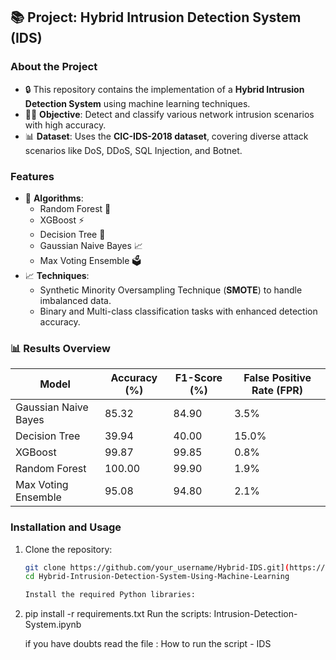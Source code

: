 ## 📚 Project: Hybrid Intrusion Detection System (IDS)

### About the Project
- 🔒 This repository contains the implementation of a **Hybrid Intrusion Detection System** using machine learning techniques.
- 🕵️‍♂️ **Objective**: Detect and classify various network intrusion scenarios with high accuracy.
- 📊 **Dataset**: Uses the **CIC-IDS-2018 dataset**, covering diverse attack scenarios like DoS, DDoS, SQL Injection, and Botnet.

### Features
- 🚀 **Algorithms**:
  - Random Forest 🌳
  - XGBoost ⚡
  - Decision Tree 🌴
  - Gaussian Naive Bayes 📈
  - Max Voting Ensemble 🗳️
- 📈 **Techniques**:
  - Synthetic Minority Oversampling Technique (**SMOTE**) to handle imbalanced data.
  - Binary and Multi-class classification tasks with enhanced detection accuracy.

### 📊 Results Overview
| **Model**                 | **Accuracy (%)** | **F1-Score (%)** | **False Positive Rate (FPR)** |
|---------------------------|------------------|------------------|--------------------------------|
| Gaussian Naive Bayes      | 85.32           | 84.90           | 3.5%                          |
| Decision Tree             | 39.94           | 40.00           | 15.0%                         |
| XGBoost                   | 99.87           | 99.85           | 0.8%                          |
| Random Forest             | 100.00          | 99.90           | 1.9%                          |
| Max Voting Ensemble       | 95.08           | 94.80           | 2.1%                          |

### Installation and Usage
1. Clone the repository:
   ```bash
   git clone https://github.com/your_username/Hybrid-IDS.git](https://github.com/Arvindsai-lu/Hybrid-Intrusion-Detection-System-Using-Machine-Learning-.git
   cd Hybrid-Intrusion-Detection-System-Using-Machine-Learning

   Install the required Python libraries:
2. pip install -r requirements.txt
   Run the scripts: Intrusion-Detection-System.ipynb

   if you have doubts read the file : How to run the script - IDS
